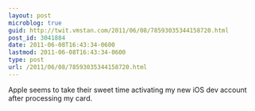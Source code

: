 ```yaml
---
layout: post
microblog: true
guid: http://twit.vmstan.com/2011/06/08/78593035344158720.html
post_id: 3041884
date: 2011-06-08T16:43:34-0600
lastmod: 2011-06-08T16:43:34-0600
type: post
url: /2011/06/08/78593035344158720.html
---
```

Apple seems to take their sweet time activating my new iOS dev account after processing my card.
